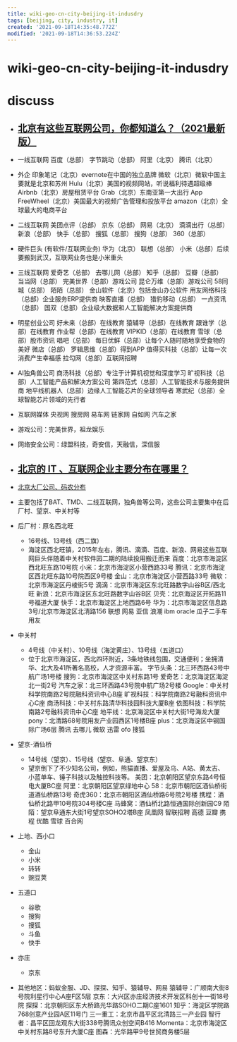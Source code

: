 ```yaml
---
title: wiki-geo-cn-city-beijing-it-indusdry
tags: [beijing, city, industry, it]
created: '2021-09-18T14:35:48.772Z'
modified: '2021-09-18T14:36:53.224Z'
---
```


# wiki-geo-cn-city-beijing-it-indusdry

# discuss

- ## [北京有这些互联网公司，你都知道么？（2021最新版）](https://zhuanlan.zhihu.com/p/306156677)
- 一线互联网
百度（总部）
字节跳动（总部）
阿里（北京）
腾讯（北京）

- 外企
印象笔记（北京）evernote在中国的独立品牌
微软（北京）微软中国主要就是北京和苏州
Hulu（北京）美国的视频网站，听说福利待遇超级棒
Airbnb（北京）房屋租赁平台
Grab（北京）东南亚第一大出行 App
FreeWheel（北京）美国最大的视频广告管理和投放平台
amazon（北京）全球最大的电商平台

- 二线互联网
美团点评（总部）
京东（总部）
网易（北京）
滴滴出行（总部）
新浪（总部）
快手（总部）
搜狐（总部）
搜狗（总部）
360（总部）

- 硬件巨头 (有软件/互联网业务)
华为（北京）
联想（总部）
小米（总部）后续要搬到武汉，互联网业务也是小米重头

- 三线互联网
爱奇艺（总部）
去哪儿网（总部）
知乎（总部）
豆瓣（总部）
当当网（总部）
完美世界（总部）游戏公司
昆仑万维（总部）游戏公司
58同城（总部）
陌陌（总部）
金山软件（北京）包括金山办公软件
用友网络科技（总部）企业服务ERP提供商
映客直播（总部）
猎豹移动（总部）
一点资讯（总部）
国双（总部）企业级大数据和人工智能解决方案提供商

- 明星创业公司
好未来（总部）在线教育
猿辅导（总部）在线教育
跟谁学（总部）在线教育
作业帮（总部）在线教育
VIPKID（总部）在线教育
雪球（总部）股市资讯
唱吧（总部）
每日优鲜（总部）让每个人随时随地享受食物的美好
微店（总部）
罗辑思维（总部）得到APP
值得买科技（总部）让每一次消费产生幸福感
拉勾网（总部）互联网招聘

- AI独角兽公司
商汤科技（总部）专注于计算机视觉和深度学习
旷视科技（总部）人工智能产品和解决方案公司
第四范式（总部）人工智能技术与服务提供商
地平线机器人（总部）边缘人工智能芯片的全球领导者
寒武纪（总部）全球智能芯片领域的先行者

- 互联网媒体
央视网
搜房网
易车网
链家网
自如网
汽车之家

- 游戏公司：完美世界，祖龙娱乐
- 网络安全公司：绿盟科技，奇安信，天融信，深信服

- ## [北京的 IT 、互联网企业主要分布在哪里？](https://www.zhihu.com/question/19602468)
- [北京大厂公司、码农分布](https://zhuanlan.zhihu.com/p/99346405)
- 主要包括了BAT、TMD、二线互联网，独角兽等公司，这些公司主要集中在后厂村、望京、中关村等

- 后厂村：原名西北旺
  - 16号线、13号线（西二旗）
  - 海淀区西北旺镇，2015年左右，腾讯、滴滴、百度、新浪、网易这些互联网巨头伴随着中关村软件园二期的陆续投用搬迁而来
  百度：北京市海淀区西北旺东路10号院
  小米：北京市海淀区小营西路33号
  腾讯：北京市海淀区西北旺东路10号院西区9号楼
  金山：北京市海淀区小营西路33号
  微软：北京市海淀区丹棱街5号
  滴滴：北京市海淀区东北旺路数字山谷B区/西北旺
  新浪：北京市海淀区东北旺路数字山谷B区
  贝壳：北京海淀区开拓路11号福道大厦
  快手：北京市海淀区上地西路6号
  华为：北京市海淀区信息路3号/北京市海淀区北清路156
  联想
  网易
  亚信
  浪潮
  ibm
  oracle
  瓜子二手车
  用友

- 中关村
  - 4号线（中关村）、10号线（海淀黄庄）、13号线（五道口）
  - 位于北京市海淀区，西北四环附近，3条地铁线包围，交通便利；坐拥清华、北大及41所著名高校，人才资源丰富。
  字节头条：北三环西路43号中航广场1号楼
  搜狗：北京市海淀区中关村东路1号
  爱奇艺：北京海淀区海淀北一街2号
  汽车之家：北三环西路43号院中航广场2号楼
  Google：中关村科学院南路2号院融科资讯中心B座
  旷视科技：科学院南路2号融科资讯中心C座
  商汤科技：中关村东路清华科技园科技大厦B座
  依图科技：科学院南路2号融科资讯中心C座
  地平线：北京海淀区中关村大街1号海龙大厦
  pony：北清路68号院用友产业园西区1号楼B座
  plus：北京海淀区中钢国际广场6层
  腾讯
  去哪儿
  微软
  迅雷
  ofo
  搜狐

- 望京-酒仙桥
  - 14号线（望京）、15号线（望京、阜通、望京东）
  - 望京倒下了不少知名公司，例如，熊猫直播、爱屋及乌、A站、黄太吉、小蓝单车、锤子科技以及触控科技等。
  美团：北京朝阳区望京东路4号恒电大厦BC座
  阿里：北京朝阳区望京绿地中心
  58：北京市朝阳区酒仙桥街道酒仙桥路13号
  奇虎360：北京市朝阳区酒仙桥路6号院2号楼
  携程：酒仙桥北路甲10号院304号楼C座
  马蜂窝：酒仙桥北路恒通国际创新园C9
  陌陌：望京阜通东大街1号望京SOHO2塔B座
  凤凰网
  智联招聘
  高德
  豆瓣
  携程
  优酷
  雪球
  百合网

- 上地、西小口
  - 金山
  - 小米
  - 转转
  - 豌豆荚

- 五道口
  - 谷歌
  - 搜狗
  - 搜狐
  - 斗鱼
  - 快手

- 亦庄
  - 京东

- 其他地区：蚂蚁金服、JD、探探、知乎、猿辅导、网易
  猿辅导：广顺南大街8号院利星行中心A座F区5层
  京东：大兴区亦庄经济技术开发区科创十一街18号院
  探探：北京朝阳区东大桥路光华路SOHO二期C座1601
  知乎：海淀区学院路768创意产业园A区11号门
  三一重工：北京市昌平区北清路三一产业园
  智行者：昌平区回龙观东大街338号腾讯众创空间B416
  Momenta：北京市海淀区中关村东路8号东升大厦C座
  图森：光华路甲9号世贸商务楼5层
